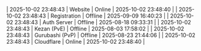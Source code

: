 | 2025-10-02 23:48:43 | Website | Online | 2025-10-02 23:48:40 |
| 2025-10-02 23:48:43 | Registration | Offline | 2025-09-09 16:40:23 |
| 2025-10-02 23:48:43 | Auth Server | Offline | 2025-08-18 09:33:31 |
| 2025-10-02 23:48:43 | Kezan (PvE) | Offline | 2025-08-03 17:58:02 |
| 2025-10-02 23:48:43 | Gurubashi (PvP) | Offline | 2025-08-23 21:44:06 |
| 2025-10-02 23:48:43 | Cloudflare | Online | 2025-10-02 23:48:40 |

